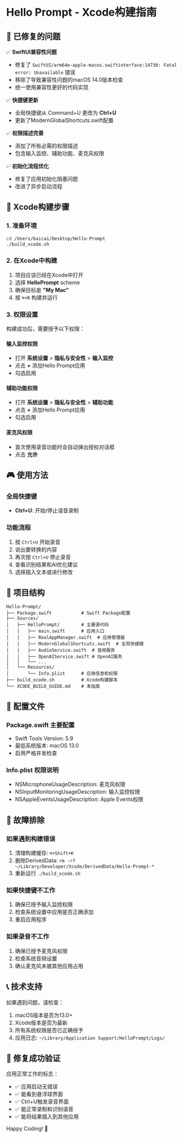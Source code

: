 # Hello Prompt - Xcode构建指南

## 🎯 已修复的问题

✅ **SwiftUI兼容性问题**
- 修复了 `SwiftUI/arm64e-apple-macos.swiftinterface:14730: Fatal error: Unavailable` 错误
- 移除了导致兼容性问题的macOS 14.0版本检查
- 统一使用兼容性更好的代码实现

✅ **快捷键更新**
- 全局快捷键从 Command+U 更改为 **Ctrl+U**
- 更新了ModernGlobalShortcuts.swift配置

✅ **权限描述完善**
- 添加了所有必需的权限描述
- 包含输入监控、辅助功能、麦克风权限

✅ **初始化流程优化**
- 修复了应用初始化阻塞问题
- 改进了异步启动流程

## 🚀 Xcode构建步骤

### 1. 准备环境
```bash
cd /Users/baicai/Desktop/Hello-Prompt
./build_xcode.sh
```

### 2. 在Xcode中构建
1. 项目应该已经在Xcode中打开
2. 选择 **HelloPrompt** scheme
3. 确保目标是 **"My Mac"**
4. 按 `⌘+R` 构建并运行

### 3. 权限设置
构建成功后，需要授予以下权限：

#### 输入监控权限
- 打开 **系统设置** > **隐私与安全性** > **输入监控**
- 点击 **+** 添加Hello Prompt应用
- 勾选启用

#### 辅助功能权限
- 打开 **系统设置** > **隐私与安全性** > **辅助功能**
- 点击 **+** 添加Hello Prompt应用
- 勾选启用

#### 麦克风权限
- 首次使用录音功能时会自动弹出授权对话框
- 点击 **允许**

## 🎮 使用方法

### 全局快捷键
- **Ctrl+U**: 开始/停止语音录制

### 功能流程
1. 按 `Ctrl+U` 开始录音
2. 说出要转换的内容
3. 再次按 `Ctrl+U` 停止录音
4. 查看识别结果和AI优化建议
5. 选择插入文本或进行修改

## 📁 项目结构

```
Hello-Prompt/
├── Package.swift           # Swift Package配置
├── Sources/
│   ├── HelloPrompt/        # 主要源代码
│   │   ├── main.swift      # 应用入口
│   │   ├── RealAppManager.swift  # 应用管理器
│   │   ├── ModernGlobalShortcuts.swift  # 全局快捷键
│   │   ├── AudioService.swift  # 音频服务
│   │   ├── OpenAIService.swift # OpenAI服务
│   │   └── ...
│   └── Resources/
│       └── Info.plist      # 应用信息和权限
├── build_xcode.sh          # Xcode构建脚本
└── XCODE_BUILD_GUIDE.md    # 本指南
```

## 🔧 配置文件

### Package.swift 主要配置
- Swift Tools Version: 5.9
- 最低系统版本: macOS 13.0
- 启用严格并发检查

### Info.plist 权限说明
- NSMicrophoneUsageDescription: 麦克风权限
- NSInputMonitoringUsageDescription: 输入监控权限
- NSAppleEventsUsageDescription: Apple Events权限

## 🐛 故障排除

### 如果遇到构建错误
1. 清理构建缓存: `⌘+Shift+K`
2. 删除DerivedData: `rm -rf ~/Library/Developer/Xcode/DerivedData/Hello-Prompt-*`
3. 重新运行 `./build_xcode.sh`

### 如果快捷键不工作
1. 确保已授予输入监控权限
2. 检查系统设置中应用是否正确添加
3. 重启应用程序

### 如果录音不工作
1. 确保已授予麦克风权限
2. 检查系统音频设置
3. 确认麦克风未被其他应用占用

## 📞 技术支持

如果遇到问题，请检查：
1. macOS版本是否为13.0+
2. Xcode版本是否为最新
3. 所有系统权限是否已正确授予
4. 应用日志: `~/Library/Application Support/HelloPrompt/Logs/`

## 🎉 修复成功验证

应用正常工作的标志：
- ✅ 应用启动无错误
- ✅ 能看到悬浮球界面
- ✅ Ctrl+U触发录音界面
- ✅ 能正常录制和识别语音
- ✅ 能将结果插入到其他应用

Happy Coding! 🚀